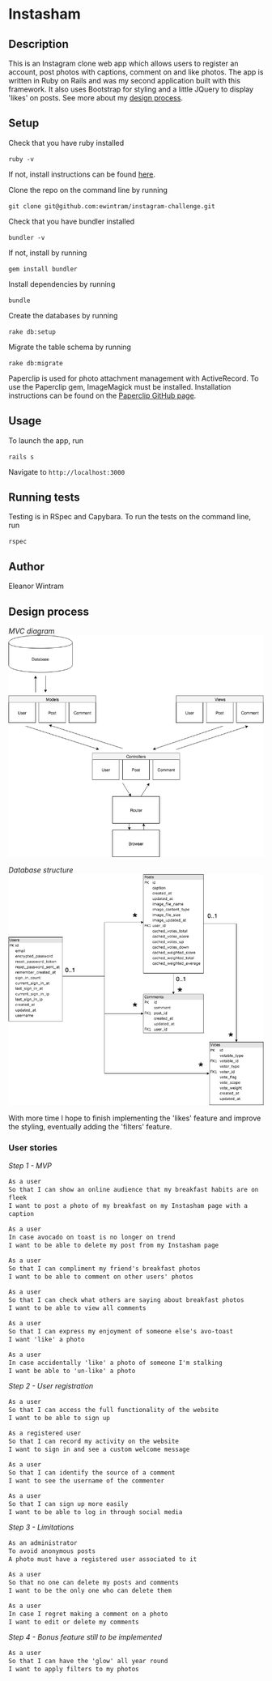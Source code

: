# Instasham

## Description

This is an Instagram clone web app which allows users to register an account, post photos with captions, comment on and like photos. The app is written in Ruby on Rails and was my second application built with this framework. It also uses Bootstrap for styling and a little JQuery to display 'likes' on posts. See more about my [design process](#design-process).

## Setup

Check that you have ruby installed

`ruby -v`

If not, install instructions can be found [here](https://www.ruby-lang.org/en/documentation/installation/).

Clone the repo on the command line by running

`git clone git@github.com:ewintram/instagram-challenge.git`

Check that you have bundler installed

`bundler -v`

If not, install by running

`gem install bundler`

Install dependencies by running

`bundle`

Create the databases by running

`rake db:setup`

Migrate the table schema by running

`rake db:migrate`

Paperclip is used for photo attachment management with ActiveRecord. To use the Paperclip gem, ImageMagick must be installed. Installation instructions can be found on the [Paperclip GitHub page](https://github.com/thoughtbot/paperclip).


## Usage

To launch the app, run

`rails s`


Navigate to `http://localhost:3000`


## Running tests

Testing is in RSpec and Capybara. To run the tests on the command line, run

`rspec`


## Author

Eleanor Wintram

## Design process

*MVC diagram*
![alt text](/public/Instasham-MVC.png "Instasham MVC diagram")

*Database structure*
![alt text](/public/Instasham-database-structure.jpg "Instasham database structure")

With more time I hope to finish implementing the 'likes' feature and improve the styling, eventually adding the 'filters' feature.

### User stories

*Step 1 - MVP*

```
As a user
So that I can show an online audience that my breakfast habits are on fleek
I want to post a photo of my breakfast on my Instasham page with a caption
```

```
As a user
In case avocado on toast is no longer on trend
I want to be able to delete my post from my Instasham page
```

```
As a user
So that I can compliment my friend's breakfast photos
I want to be able to comment on other users' photos
```

```
As a user
So that I can check what others are saying about breakfast photos
I want to be able to view all comments
```

```
As a user
So that I can express my enjoyment of someone else's avo-toast
I want 'like' a photo
```

```
As a user
In case accidentally 'like' a photo of someone I'm stalking
I want be able to 'un-like' a photo
```

*Step 2 - User registration*

```
As a user
So that I can access the full functionality of the website
I want to be able to sign up
```

```
As a registered user
So that I can record my activity on the website
I want to sign in and see a custom welcome message
```

```
As a user
So that I can identify the source of a comment
I want to see the username of the commenter
```

```
As a user
So that I can sign up more easily
I want to be able to log in through social media
```

*Step 3 - Limitations*

```
As an administrator
To avoid anonymous posts
A photo must have a registered user associated to it
```

```
As a user
So that no one can delete my posts and comments
I want to be the only one who can delete them
```

```
As a user
In case I regret making a comment on a photo
I want to edit or delete my comments
```

*Step 4 - Bonus feature still to be implemented*

```
As a user
So that I can have the 'glow' all year round
I want to apply filters to my photos
```
